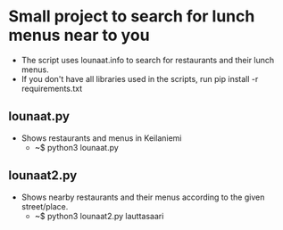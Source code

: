 # Small project to search for lunch menus near to you
- The script uses lounaat.info to search for restaurants and their lunch menus.
- If you don't have all libraries used in the scripts, run pip install -r requirements.txt

## lounaat.py
- Shows restaurants and menus in Keilaniemi
	- ~$ python3 lounaat.py

## lounaat2.py
- Shows nearby restaurants and their menus according to the given street/place.
	- ~$ python3 lounaat2.py lauttasaari
